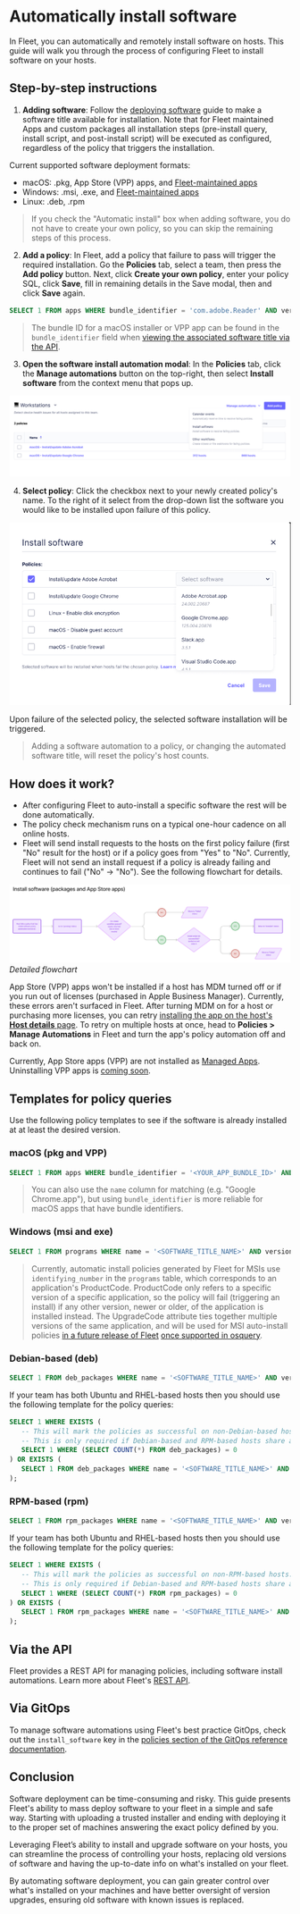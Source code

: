 # Automatically install software

In Fleet, you can automatically and remotely install software on hosts. This guide will walk you through the process of configuring Fleet to install software on your hosts.

## Step-by-step instructions

1. **Adding software**: Follow the [deploying software](https://fleetdm.com/guides/deploy-software-packages) guide to make a software title available for installation. Note that for Fleet maintained Apps and custom packages all installation steps (pre-install query, install script, and post-install script) will be executed as configured, regardless of the policy that triggers the installation.

Current supported software deployment formats:
- macOS: .pkg, App Store (VPP) apps, and [Fleet-maintained apps](https://fleetdm.com/guides/fleet-maintained-apps)
- Windows: .msi, .exe, and [Fleet-maintained apps](https://fleetdm.com/guides/fleet-maintained-apps)
- Linux: .deb, .rpm

> If you check the "Automatic install" box when adding software, you do not have to create your own policy, so you can skip the remaining steps of this process.

2. **Add a policy**: In Fleet, add a policy that failure to pass will trigger the required installation. Go the **Policies** tab, select a team, then press the **Add policy** button. Next, click **Create your own policy**, enter your policy SQL, click **Save**, fill in remaining details in the Save modal, then and click **Save** again.

```sql
SELECT 1 FROM apps WHERE bundle_identifier = 'com.adobe.Reader' AND version_compare(bundle_short_version, '23.001.20687') >= 0;
```

> The bundle ID for a macOS installer or VPP app can be found in the `bundle_identifier` field when [viewing the associated software title via the API](https://fleetdm.com/docs/rest-api/rest-api#get-software).

3. **Open the software install automation modal**: In the **Policies** tab, click the **Manage automations** button on the top-right, then select **Install software** from the context menu that pops up.

![Manage policies](../website/assets/images/articles/automatic-software-install-policies-manage.png)

4. **Select policy**: Click the checkbox next to your newly created policy's name. To the right of it select from the
   drop-down list the software you would like to be installed upon failure of this policy.

![Install software modal](../website/assets/images/articles/automatic-software-install-install-software.png)

Upon failure of the selected policy, the selected software installation will be triggered.

> Adding a software automation to a policy, or changing the automated software title, will reset the policy's host counts.

## How does it work?

* After configuring Fleet to auto-install a specific software the rest will be done automatically.
* The policy check mechanism runs on a typical one-hour cadence on all online hosts. 
* Fleet will send install requests to the hosts on the first policy failure (first "No" result for the host) or if a policy goes from "Yes" to "No". Currently, Fleet will not send an install request if a policy is already failing and continues to fail ("No" -> "No"). See the following flowchart for details.

![Flowchart](../website/assets/images/articles/automatic-software-install-workflow.png)
*Detailed flowchart*

App Store (VPP) apps won't be installed if a host has MDM turned off or if you run out of licenses (purchased in Apple Business Manager). Currently, these errors aren't surfaced in Fleet. After turning MDM on for a host or purchasing more licenses, you can retry [installing the app on the host's **Host details** page](https://fleetdm.com/guides/deploy-software-packages#install-the-package). To retry on multiple hosts at once, head to **Policies > Manage Automations** in Fleet and turn the app's policy automation off and back on.

Currently, App Store apps (VPP) are not installed as [Managed Apps](https://support.apple.com/guide/deployment/distribute-managed-apps-dep575bfed86/web). Uninstalling VPP apps is [coming soon](https://github.com/fleetdm/fleet/issues/25497).

## Templates for policy queries

Use the following policy templates to see if the software is already installed at at least the desired version.

### macOS (pkg and VPP)

```sql
SELECT 1 FROM apps WHERE bundle_identifier = '<YOUR_APP_BUNDLE_ID>' AND version_compare(bundle_short_version, '<SOFTWARE_PACKAGE_VERSION>') >= 0;
```

> You can also use the `name` column for matching (e.g. "Google Chrome.app"), but using `bundle_identifier` is more reliable for macOS apps that have bundle identifiers.

### Windows (msi and exe)

```sql
SELECT 1 FROM programs WHERE name = '<SOFTWARE_TITLE_NAME>' AND version_compare(version, '<VERSION>') >= 0;
```

> Currently, automatic install policies generated by Fleet for MSIs use `identifying_number` in the `programs` table, which corresponds to an application's ProductCode. ProductCode only refers to a specific version of a specific application, so the policy will fail (triggering an install) if any other version, newer or older, of the application is installed instead. The UpgradeCode attribute ties together multiple versions of the same application, and will be used for MSI auto-install policies [in a future release of Fleet](https://github.com/fleetdm/fleet/issues/27447) [once supported in osquery](https://github.com/fleetdm/fleet/issues/27759).

### Debian-based (deb)

```sql
SELECT 1 FROM deb_packages WHERE name = '<SOFTWARE_TITLE_NAME>' AND version_compare(version, '<SOFTWARE_PACKAGE_VERSION>') >= 0;
```

If your team has both Ubuntu and RHEL-based hosts then you should use the following template for the policy queries:
```sql
SELECT 1 WHERE EXISTS (
   -- This will mark the policies as successful on non-Debian-based hosts.
   -- This is only required if Debian-based and RPM-based hosts share a team.
   SELECT 1 WHERE (SELECT COUNT(*) FROM deb_packages) = 0
) OR EXISTS (
   SELECT 1 FROM deb_packages WHERE name = '<SOFTWARE_TITLE_NAME>' AND version_compare(version, '<SOFTWARE_PACKAGE_VERSION>') >= 0
);
```

### RPM-based (rpm)

```sql
SELECT 1 FROM rpm_packages WHERE name = '<SOFTWARE_TITLE_NAME>' AND version_compare(version, '<SOFTWARE_PACKAGE_VERSION>') >= 0;
```

If your team has both Ubuntu and RHEL-based hosts then you should use the following template for the policy queries:
```sql
SELECT 1 WHERE EXISTS (
   -- This will mark the policies as successful on non-RPM-based hosts.
   -- This is only required if Debian-based and RPM-based hosts share a team.
   SELECT 1 WHERE (SELECT COUNT(*) FROM rpm_packages) = 0
) OR EXISTS (
   SELECT 1 FROM rpm_packages WHERE name = '<SOFTWARE_TITLE_NAME>' AND version_compare(version, 'SOFTWARE_PACKAGE_VERSION') >= 0
);
```

## Via the API

Fleet provides a REST API for managing policies, including software install automations. Learn more about Fleet's [REST API](https://fleetdm.com/docs/rest-api/rest-api#add-team-policy).

## Via GitOps

To manage software automations using Fleet's best practice GitOps, check out the `install_software` key in the [policies section of the GitOps reference documentation](https://fleetdm.com/docs/configuration/yaml-files#policies).

## Conclusion

Software deployment can be time-consuming and risky. This guide presents Fleet's ability to mass deploy software to your fleet in a simple and safe way. Starting with uploading a trusted installer and ending with deploying it to the proper set of machines answering the exact policy defined by you.

Leveraging Fleet’s ability to install and upgrade software on your hosts, you can streamline the process of controlling your hosts, replacing old versions of software and having the up-to-date info on what's installed on your fleet.

By automating software deployment, you can gain greater control over what's installed on your machines and have better oversight of version upgrades, ensuring old software with known issues is replaced.

<meta name="articleTitle" value="Automatically install software">
<meta name="authorFullName" value="Sharon Katz">
<meta name="authorGitHubUsername" value="sharon-fdm">
<meta name="category" value="guides">
<meta name="publishedOn" value="2025-02-28">
<meta name="description" value="A guide to workflows using automatic software installation in Fleet.">
